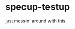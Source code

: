 # specup-testup

just messin' around with [this](https://github.com/decentralized-identity/spec-up)
